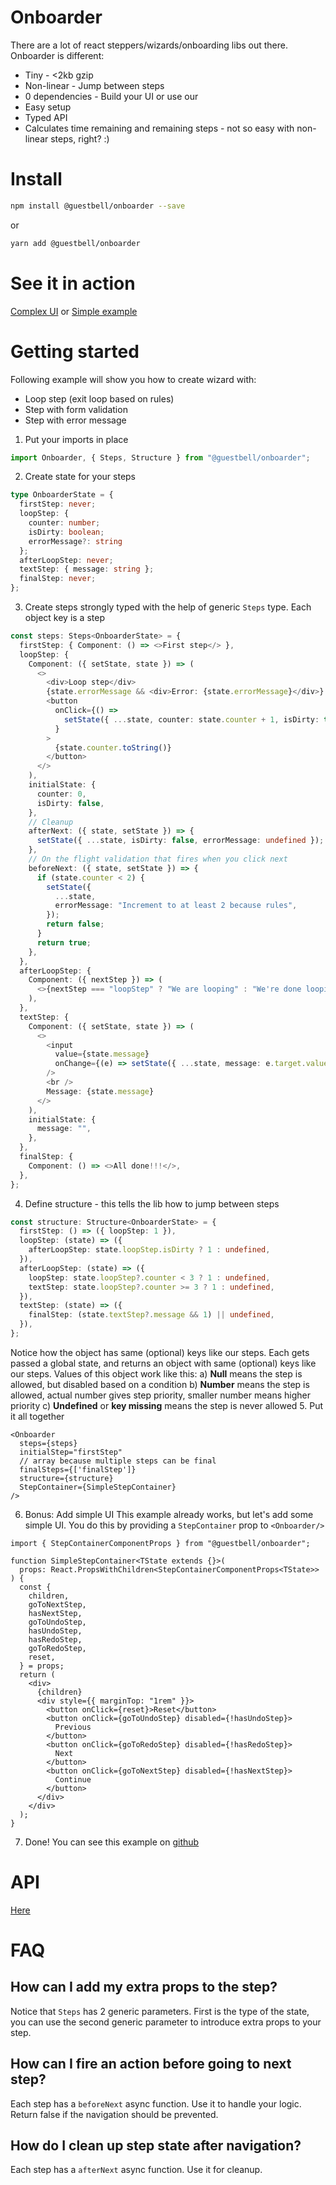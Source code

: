 # Onboarder

There are a lot of react steppers/wizards/onboarding libs out there. Onboarder is different:

- Tiny - <2kb gzip
- Non-linear - Jump between steps
- 0 dependencies - Build your UI or use our
- Easy setup
- Typed API
- Calculates time remaining and remaining steps - not so easy with non-linear steps, right? :)

# Install

```sh
npm install @guestbell/onboarder --save
```

or

```sh
yarn add @guestbell/onboarder
```

# See it in action

[Complex UI](https://guestbell.github.io/onboarder/?path=/story/fancy--default) or [Simple example](https://guestbell.github.io/onboarder/?path=/story/simple--default)

# Getting started

Following example will show you how to create wizard with:
- Loop step (exit loop based on rules)
- Step with form validation
- Step with error message

1. Put your imports in place

```typescript
import Onboarder, { Steps, Structure } from "@guestbell/onboarder";
```
2. Create state for your steps
```typescript
type OnboarderState = {
  firstStep: never;
  loopStep: { 
    counter: number; 
    isDirty: boolean; 
    errorMessage?: string 
  };
  afterLoopStep: never;
  textStep: { message: string };
  finalStep: never;
};
```
3. Create steps strongly typed with the help of generic ```Steps``` type. Each object key is a step
```typescript
const steps: Steps<OnboarderState> = {
  firstStep: { Component: () => <>First step</> },
  loopStep: {
    Component: ({ setState, state }) => (
      <>
        <div>Loop step</div>
        {state.errorMessage && <div>Error: {state.errorMessage}</div>}
        <button
          onClick={() =>
            setState({ ...state, counter: state.counter + 1, isDirty: true })
          }
        >
          {state.counter.toString()}
        </button>
      </>
    ),
    initialState: {
      counter: 0,
      isDirty: false,
    },
    // Cleanup
    afterNext: ({ state, setState }) => {
      setState({ ...state, isDirty: false, errorMessage: undefined });
    },
    // On the flight validation that fires when you click next
    beforeNext: ({ state, setState }) => {
      if (state.counter < 2) {
        setState({
          ...state,
          errorMessage: "Increment to at least 2 because rules",
        });
        return false;
      }
      return true;
    },
  },
  afterLoopStep: {
    Component: ({ nextStep }) => (
      <>{nextStep === "loopStep" ? "We are looping" : "We're done looping."}</>
    ),
  },
  textStep: {
    Component: ({ setState, state }) => (
      <>
        <input
          value={state.message}
          onChange={(e) => setState({ ...state, message: e.target.value })}
        />
        <br />
        Message: {state.message}
      </>
    ),
    initialState: {
      message: "",
    },
  },
  finalStep: {
    Component: () => <>All done!!!</>,
  },
};
```
4. Define structure - this tells the lib how to jump between steps
```typescript
const structure: Structure<OnboarderState> = {
  firstStep: () => ({ loopStep: 1 }),
  loopStep: (state) => ({
    afterLoopStep: state.loopStep.isDirty ? 1 : undefined,
  }),
  afterLoopStep: (state) => ({
    loopStep: state.loopStep?.counter < 3 ? 1 : undefined,
    textStep: state.loopStep?.counter >= 3 ? 1 : undefined,
  }),
  textStep: (state) => ({
    finalStep: (state.textStep?.message && 1) || undefined,
  }),
};
```
Notice how the object has same (optional) keys like our steps. Each gets passed a global state, and returns an object with same (optional) keys like our steps. Values of this object work like this:
a) **Null** means the step is allowed, but disabled based on a condition
b) **Number** means the step is allowed, actual number gives step priority, smaller number means higher priority
c) **Undefined** or **key missing** means the step is never allowed 
5. Put it all together
```tsx
<Onboarder
  steps={steps}
  initialStep="firstStep"
  // array because multiple steps can be final
  finalSteps={['finalStep']}
  structure={structure}
  StepContainer={SimpleStepContainer}
/>
```
6. Bonus: Add simple UI
This example already works, but let's add some simple UI. You do this by providing a ```StepContainer``` prop to ```<Onboarder/>```
```tsx
import { StepContainerComponentProps } from "@guestbell/onboarder";

function SimpleStepContainer<TState extends {}>(
  props: React.PropsWithChildren<StepContainerComponentProps<TState>>
) {
  const {
    children,
    goToNextStep,
    hasNextStep,
    goToUndoStep,
    hasUndoStep,
    hasRedoStep,
    goToRedoStep,
    reset,
  } = props;
  return (
    <div>
      {children}
      <div style={{ marginTop: "1rem" }}>
        <button onClick={reset}>Reset</button>
        <button onClick={goToUndoStep} disabled={!hasUndoStep}>
          Previous
        </button>
        <button onClick={goToRedoStep} disabled={!hasRedoStep}>
          Next
        </button>
        <button onClick={goToNextStep} disabled={!hasNextStep}>
          Continue
        </button>
      </div>
    </div>
  );
}
```
7. Done!
You can see this example on [github](https://github.com/guestbell/onboarder/blob/main/src/example/simple/Simple.tsx)

# API
[Here](https://github.com/guestbell/onboarder/blob/main/api-docs/modules.md)

# FAQ
## How can I add my extra props to the step?
Notice that ```Steps``` has 2 generic parameters. First is the type of the state, you can use the second generic parameter to introduce extra props to your step.

## How can I fire an action before going to next step?
Each step has a ```beforeNext``` async function. Use it to handle your logic. Return false if the navigation should be prevented.

## How do I clean up step state after navigation?
Each step has a ```afterNext``` async function. Use it for cleanup.


